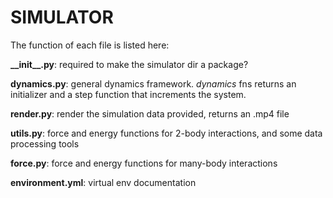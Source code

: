# SIMULATOR


The function of each file is listed here:

**\_\_init\_\_.py**: required to make the simulator dir a package? 

**dynamics.py**: general dynamics framework. *dynamics* fns returns an initializer and a step function that increments the system.

**render.py**: render the simulation data provided, returns an .mp4 file

**utils.py**: force and energy functions for 2-body interactions, and some data processing tools

**force.py**: force and energy functions for many-body interactions

**environment.yml**: virtual env documentation
